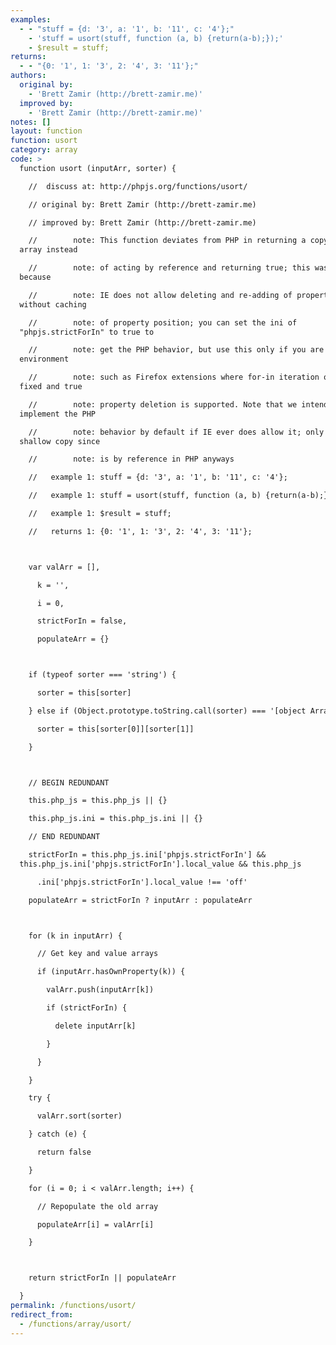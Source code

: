 ```yaml
---
examples:
  - - "stuff = {d: '3', a: '1', b: '11', c: '4'};"
    - 'stuff = usort(stuff, function (a, b) {return(a-b);});'
    - $result = stuff;
returns:
  - - "{0: '1', 1: '3', 2: '4', 3: '11'};"
authors:
  original by:
    - 'Brett Zamir (http://brett-zamir.me)'
  improved by:
    - 'Brett Zamir (http://brett-zamir.me)'
notes: []
layout: function
function: usort
category: array
code: >
  function usort (inputArr, sorter) {

    //  discuss at: http://phpjs.org/functions/usort/

    // original by: Brett Zamir (http://brett-zamir.me)

    // improved by: Brett Zamir (http://brett-zamir.me)

    //        note: This function deviates from PHP in returning a copy of the
  array instead

    //        note: of acting by reference and returning true; this was necessary
  because

    //        note: IE does not allow deleting and re-adding of properties
  without caching

    //        note: of property position; you can set the ini of
  "phpjs.strictForIn" to true to

    //        note: get the PHP behavior, but use this only if you are in an
  environment

    //        note: such as Firefox extensions where for-in iteration order is
  fixed and true

    //        note: property deletion is supported. Note that we intend to
  implement the PHP

    //        note: behavior by default if IE ever does allow it; only gives
  shallow copy since

    //        note: is by reference in PHP anyways

    //   example 1: stuff = {d: '3', a: '1', b: '11', c: '4'};

    //   example 1: stuff = usort(stuff, function (a, b) {return(a-b);});

    //   example 1: $result = stuff;

    //   returns 1: {0: '1', 1: '3', 2: '4', 3: '11'};



    var valArr = [],

      k = '',

      i = 0,

      strictForIn = false,

      populateArr = {}



    if (typeof sorter === 'string') {

      sorter = this[sorter]

    } else if (Object.prototype.toString.call(sorter) === '[object Array]') {

      sorter = this[sorter[0]][sorter[1]]

    }



    // BEGIN REDUNDANT

    this.php_js = this.php_js || {}

    this.php_js.ini = this.php_js.ini || {}

    // END REDUNDANT

    strictForIn = this.php_js.ini['phpjs.strictForIn'] &&
  this.php_js.ini['phpjs.strictForIn'].local_value && this.php_js

      .ini['phpjs.strictForIn'].local_value !== 'off'

    populateArr = strictForIn ? inputArr : populateArr



    for (k in inputArr) {

      // Get key and value arrays

      if (inputArr.hasOwnProperty(k)) {

        valArr.push(inputArr[k])

        if (strictForIn) {

          delete inputArr[k]

        }

      }

    }

    try {

      valArr.sort(sorter)

    } catch (e) {

      return false

    }

    for (i = 0; i < valArr.length; i++) {

      // Repopulate the old array

      populateArr[i] = valArr[i]

    }



    return strictForIn || populateArr

  }
permalink: /functions/usort/
redirect_from:
  - /functions/array/usort/
---
```


<!-- WARNING! This file is auto generated by `npm run web:inject`, do not edit by hand -->
